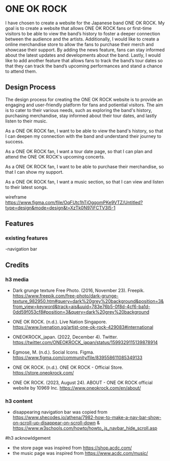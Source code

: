 # ONE OK ROCK 

I have chosen to create a website for the Japanese band ONE OK ROCK. My goal is to create a website that allows ONE OK ROCK fans or first-time visitors to be able to view the band’s history to foster a deeper connection between the audience and the artists. Additionally, I would like to create a online merchandise store to allow the fans to purchase their merch and showcase their support. By adding the news feature, fans can stay informed about the latest updates and developments about the band. Lastly, I would like to add another feature that allows fans to track the band’s tour dates so that they can track the band’s upcoming performances and stand a chance to attend them.

## Design Process

The design process for creating the ONE OK ROCK website is to provide an engaging and user-friendly platform for fans and potiential visitors. The aim is to cater to their various needs, such as exploring the band's history, purchasing merchandise, stay informed about their tour dates, and lastly listen to their music.

As a ONE OK ROCK fan, I want to be able to view the band's history, so that I can deepen my connection with the band and understand their journey to success.

As a ONE OK ROCK fan, I want a tour date page, so that I can plan and attend the ONE OK ROCK's upcoming concerts.

As a ONE OK ROCK fan, I want to be able to purchase their merchandise, so that I can show my support.

As a ONE OK ROCK fan, I want a music section, so that I can view and listen to their latest songs.

wireframe
https://www.figma.com/file/OqFUtc1hTjOgqomPKe9VTZ/Untitled?type=design&mode=design&t=XzTk0N97iFCTV3I5-1


## Features

### existing features

-navigation bar


## Credits

### h3 media
+ Dark grunge texture Free Photo. (2016, November 23). Freepik. https://www.freepik.com/free-photo/dark-grunge-texture_982950.htm#query=dark%20grey%20background&position=3&from_view=keyword&track=ais&uuid=783e76b5-0f8d-4cf6-ba1d-0dd59f053cf8#position=3&query=dark%20grey%20background

+ ONE OK ROCK. (n.d.). Live Nation Singapore. https://www.livenation.sg/artist-one-ok-rock-429083#international

+ ONEOKROCK_japan. (2022, December 4). Twitter.
https://twitter.com/ONEOKROCK_japan/status/1599329115139878914 

+ Egmose, M. (n.d.). Social Icons. Figma. 
https://www.figma.com/community/file/839558611085349133

+ ONE OK ROCK. (n.d.). ONE OK ROCK - Official Store. https://store.oneokrock.com/

+ ONE OK ROCK. (2023, August 24). ABOUT - ONE OK ROCK official website by 10969 Inc. https://www.oneokrock.com/en/about/


### h3 content

+ disappearing navigation bar was copied from https://www.shecodes.io/athena/7982-how-to-make-a-nav-bar-show-on-scroll-up-disappear-on-scroll-down
&
https://www.w3schools.com/howto/howto_js_navbar_hide_scroll.asp

#h3 acknowldgement
+ the store page was inspired from https://shop.acdc.com/
+ the music page was inspired from https://www.acdc.com/music/